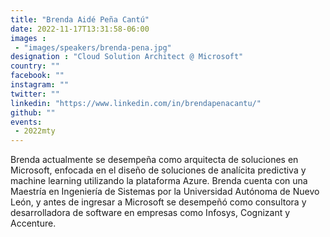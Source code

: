 ```yaml
---
title: "Brenda Aidé Peña Cantú"
date: 2022-11-17T13:31:58-06:00
images : 
 - "images/speakers/brenda-pena.jpg"
designation : "Cloud Solution Architect @ Microsoft"
country: ""
facebook: ""
instagram: ""
twitter: ""
linkedin: "https://www.linkedin.com/in/brendapenacantu/"
github: ""
events: 
 - 2022mty
---
```


Brenda actualmente se desempeña como arquitecta de soluciones en Microsoft, enfocada en el diseño de soluciones de analícita predictiva y machine learning utilizando la plataforma Azure. Brenda cuenta con una Maestría en Ingeniería de Sistemas por la Universidad Autónoma de Nuevo León, y antes de ingresar a Microsoft se desempeñó como consultora y desarrolladora de software en empresas como Infosys, Cognizant y Accenture. 
